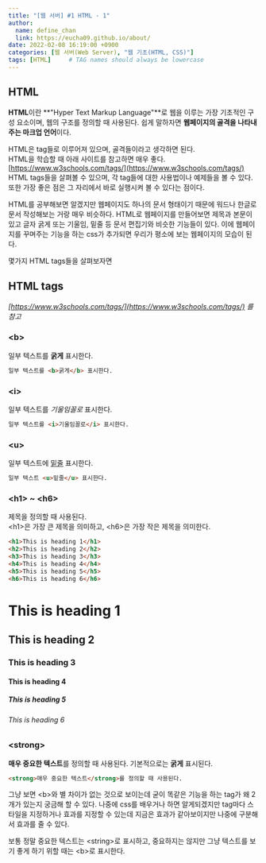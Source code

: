 ```yaml
---
title: "[웹 서버] #1 HTML - 1"
author:
  name: define_chan
  link: https://eucha09.github.io/about/
date: 2022-02-08 16:19:00 +0900
categories: [웹 서버(Web Server), "웹 기초(HTML, CSS)"]
tags: [HTML]     # TAG names should always be lowercase
---
```


## **HTML**

**HTML**이란 **"Hyper Text Markup Language"**로 웹을 이루는 가장 기초적인 구성 요소이며, 웹의 구조를 정의할 때 사용된다. 쉽게 말하자면 **웹페이지의 골격을 나타내주는 마크업 언어**이다.   

HTML은 tag들로 이루어져 있으며, 골격들이라고 생각하면 된다.   
HTML을 학습할 때 아래 사이트를 참고하면 매우 좋다.   
[https://www.w3schools.com/tags/](https://www.w3schools.com/tags/)   
HTML tags들을 살펴볼 수 있으며, 각 tag들에 대한 사용법이나 예제들을 볼 수 있다. 또한 가장 좋은 점은 그 자리에서 바로 실행시켜 볼 수 있다는 점이다.

HTML를 공부해보면 알겠지만 웹페이지도 하나의 문서 형태이기 때문에 워드나 한글로 문서 작성해보는 거랑 매우 비슷하다. HTML로 웹페이지를 만들어보면 제목과 본문이 있고 글자 굵게 또는 기울임, 밑줄 등 문서 편집기와 비슷한 기능들이 있다. 이에 웹페이지를 꾸며주는 기능을 하는 css가 추가되면 우리가 평소에 보는 웹페이지의 모습이 된다.   

몇가지 HTML tags들을 살펴보자면

## **HTML tags**

_[https://www.w3schools.com/tags/](https://www.w3schools.com/tags/) 를 참고_

### **\<b\>**

일부 텍스트를 **굵게** 표시한다.

```html
일부 텍스트를 <b>굵게</b> 표시한다.
```

### **\<i\>**

일부 텍스트를 *기울임꼴로* 표시한다.
```html
일부 텍스트를 <i>기울임꼴로</i> 표시한다.
```

### **\<u\>**

일부 텍스트에 <u>밑줄</u> 표시한다.

```html
일부 텍스트 <u>밑줄</u> 표시한다.
```

### **\<h1\> ~ \<h6\>**

제목을 정의할 때 사용된다.   
\<h1\>은 가장 큰 제목을 의미하고, \<h6\>은 가장 작은 제목을 의미한다.

```html
<h1>This is heading 1</h1>
<h2>This is heading 2</h2>
<h3>This is heading 3</h3>
<h4>This is heading 4</h4>
<h5>This is heading 5</h5>
<h6>This is heading 6</h6>
```
<h1>This is heading 1</h1>
<h2>This is heading 2</h2>
<h3>This is heading 3</h3>
<h4>This is heading 4</h4>
<h5>This is heading 5</h5>
<h6>This is heading 6</h6>

### **\<strong\>**

**매우 중요한 텍스트**를 정의할 때 사용된다. 기본적으로는 **굵게** 표시된다.

```html
<strong>매우 중요한 텍스트</strong>를 정의할 때 사용된다.
```

그냥 보면 \<b\>와 별 차이가 없는 것으로 보이는데 굳이 똑같은 기능을 하는 tag가 왜 2개가 있는지 궁금해 할 수 있다. 나중에 css를 배우거나 하면 알게되겠지만 tag마다 스타일을 지정하거나 효과를 지정할 수 있는데 지금은 효과가 같아보이지만 나중에 구분해서 효과를 줄 수 있다.

보통 정말 중요한 텍스트는 \<string\>로 표시하고, 중요하지는 않지만 그냥 텍스트를 보기 좋게 하기 위할 때는 \<b\>로 표시한다.

